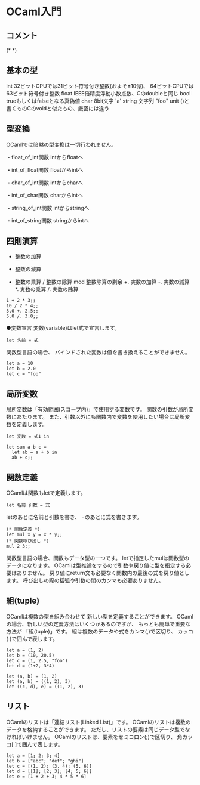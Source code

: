 # OCaml入門

## コメント
(* *)

## 基本の型
int      32ビットCPUでは31ビット符号付き整数(およそ±10億)、
         64ビットCPUでは63ビット符号付き整数
float    IEEE倍精度浮動小数点数、Cのdoubleと同じ
bool     trueもしくはfalseとなる真偽値
char     8bit文字 'a'
string   文字列 "foo"
unit     ()と書くものCのvoidと似たもの、厳密には違う

## 型変換
OCamlでは暗黙の型変換は一切行われません。

・float_of_int関数
intからfloatへ

・int_of_float関数
floatからintへ

・char_of_int関数
intからcharへ

・int_of_char関数
charからintへ

・string_of_int関数
intからstringへ

・int_of_string関数
stringからintへ


## 四則演算
+ 整数の加算
- 整数の減算
* 整数の乗算
/ 整数の除算
mod 整数除算の剰余
+. 実数の加算
-. 実数の減算
*. 実数の乗算
/. 実数の除算

```
1 + 2 * 3;;
10 / 2 * 4;;
3.0 +. 2.5;;
5.0 /. 3.0;;
```

●変数宣言
変数(variable)はlet式で宣言します。

```
let 名前 = 式
```

関数型言語の場合、
バインドされた変数は値を書き換えることができません。

```
let a = 10
let b = 2.0
let c = "foo"
```

## 局所変数
局所変数は「有効範囲(スコープ内)」で使用する変数です。
関数の引数が局所変数にあたります。
また、引数以外にも関数内で変数を使用したい場合は局所変数を定義します。

```
let 変数 = 式1 in
```

```
let sum a b c =
  let ab = a + b in
  ab + c;;
```

## 関数定義
OCamlは関数もletで定義します。

```
let 名前 引数 = 式
```

letのあとに名前と引数を書き、
=のあとに式を書きます。

```
(* 関数定義 *)
let mul x y = x * y;;
(* 関数呼び出し *)
mul 2 3;;
```

関数型言語の場合、関数もデータ型の一つです。
letで指定したmulは関数型のデータになります。
OCamlは型推論をするので引数や戻り値に型を指定する必要はありません。
戻り値にreturn文も必要なく関数内の最後の式を戻り値とします。
呼び出しの際の括弧や引数の間のカンマも必要ありません。


## 組(tuple)
OCamlは複数の型を組み合わせて
新しい型を定義することができます。
OCamlの場合、新しい型の定義方法はいくつかあるのですが、
もっとも簡単で重要な方法が
「組(tuple)」です。
組は複数のデータや式をカンマ(,)で区切り、
カッコ( )で囲んで表します。

```
let a = (1, 2)
let b = (10, 20.5)
let c = (1, 2.5, "foo")
let d = (1+2, 3*4)

let (a, b) = (1, 2)
let (a, b) = ((1, 2), 3)
let ((c, d), e) = ((1, 2), 3)
```

## リスト
OCamlのリストは「連結リスト(Linked List)」です。
OCamlのリストは複数のデータを格納することができます。
ただし、リストの要素は同じデータ型でなければいけません。
OCamlのリストは、要素をセミコロン(;)で区切り、
角カッコ[ ]で囲んで表します。

```
let a = [1; 2; 3; 4]
let b = ["abc"; "def"; "ghi"]
let c = [(1, 2); (3, 4); (5, 6)]
let d = [[1]; [2; 3]; [4; 5; 6]]
let e = [1 + 2 + 3; 4 * 5 * 6]
```

